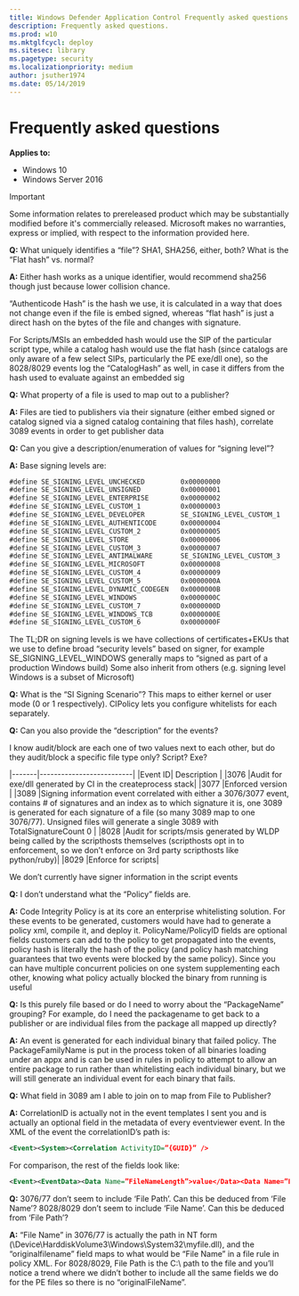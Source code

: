 ```yaml
---
title: Windows Defender Application Control Frequently asked questions (Windows 10)
description: Frequently asked questions.
ms.prod: w10
ms.mktglfcycl: deploy
ms.sitesec: library
ms.pagetype: security
ms.localizationpriority: medium
author: jsuther1974
ms.date: 05/14/2019
---
```


# Frequently asked questions 

**Applies to:**

-   Windows 10
-   Windows Server 2016

>[!IMPORTANT]
>Some information relates to prereleased product which may be substantially modified before it's commercially released. Microsoft makes no warranties, express or implied, with respect to the information provided here.


**Q:** What uniquely identifies a “file”? SHA1, SHA256, either, both? What is the “Flat hash” vs. normal?

**A:** Either hash works as a unique identifier, would recommend sha256 though just because lower collision chance.

“Authenticode Hash” is the hash we use, it is calculated in a way that does not change even if the file is embed signed, whereas “flat hash” is just a direct hash on the bytes of the file and changes with signature.

For Scripts/MSIs an embedded hash would use the SIP of the particular script type, while a catalog hash would use the flat hash (since catalogs are only aware of a few select SIPs, particularly the PE exe/dll one), so the 8028/8029 events log the “CatalogHash” as well, in case it differs from the hash used to evaluate against an embedded sig
 
**Q:** What property of a file is used to map out to a publisher?

**A:** Files are tied to publishers via their signature (either embed signed or catalog signed via a signed catalog containing that files hash), correlate 3089 events in order to get publisher data
 
**Q:** Can you give a description/enumeration of values for “signing level”?
 
**A:** Base signing levels are:

```xml
#define SE_SIGNING_LEVEL_UNCHECKED         0x00000000
#define SE_SIGNING_LEVEL_UNSIGNED          0x00000001
#define SE_SIGNING_LEVEL_ENTERPRISE        0x00000002
#define SE_SIGNING_LEVEL_CUSTOM_1          0x00000003
#define SE_SIGNING_LEVEL_DEVELOPER         SE_SIGNING_LEVEL_CUSTOM_1
#define SE_SIGNING_LEVEL_AUTHENTICODE      0x00000004
#define SE_SIGNING_LEVEL_CUSTOM_2          0x00000005
#define SE_SIGNING_LEVEL_STORE             0x00000006
#define SE_SIGNING_LEVEL_CUSTOM_3          0x00000007
#define SE_SIGNING_LEVEL_ANTIMALWARE       SE_SIGNING_LEVEL_CUSTOM_3
#define SE_SIGNING_LEVEL_MICROSOFT         0x00000008
#define SE_SIGNING_LEVEL_CUSTOM_4          0x00000009
#define SE_SIGNING_LEVEL_CUSTOM_5          0x0000000A
#define SE_SIGNING_LEVEL_DYNAMIC_CODEGEN   0x0000000B
#define SE_SIGNING_LEVEL_WINDOWS           0x0000000C
#define SE_SIGNING_LEVEL_CUSTOM_7          0x0000000D
#define SE_SIGNING_LEVEL_WINDOWS_TCB       0x0000000E
#define SE_SIGNING_LEVEL_CUSTOM_6          0x0000000F
```
 
The TL;DR on signing levels is we have collections of certificates+EKUs that we use to define broad “security levels” based on signer, for example SE_SIGNING_LEVEL_WINDOWS generally maps to “signed as part of a production Windows build)
Some also inherit from others (e.g. signing level Windows is a subset of Microsoft)
 
**Q:** What is the “SI Signing Scenario”?
This maps to either kernel or user mode (0 or 1 respectively). CIPolicy lets you configure whitelists for each separately.
 
**Q:** Can you also provide the “description” for the events? 

I know audit/block are each one of two values next to each other, but do they audit/block a specific file type only? Script? Exe?

|-------|--------------------------|
|Event ID| Description              |
|3076 |Audit for exe/dll generated by CI in the createprocess stack|
|3077 |Enforced version |
|3089 |Signing information event correlated with either a 3076/3077 event, contains # of signatures and an index as to which signature it is, one 3089 is generated for each signature of a file (so many 3089 map to one 3076/77).  Unsigned files will generate a single 3089 with TotalSignatureCount 0 |
|8028 |Audit for scripts/msis generated by WLDP being called by the scripthosts themselves (scripthosts opt in to enforcement, so we don’t enforce on 3rd party scripthosts like python/ruby)|
|8029 |Enforce for scripts|

We don’t currently have signer information in the script events
 
**Q:** I don’t understand what the “Policy” fields are.

**A:** Code Integrity Policy is at its core an enterprise whitelisting solution.  For these events to be generated, customers would have had to generate a policy xml, compile it, and deploy it.  PolicyName/PolicyID fields are optional fields customers can add to the policy to get propagated into the events, policy hash is literally the hash of the policy (and policy hash matching guarantees that two events were blocked by the same policy).  Since you can have multiple concurrent policies on one system supplementing each other, knowing what policy actually blocked the binary from running is useful
 
**Q:** Is this purely file based or do I need to worry about the “PackageName” grouping? For example, do I need the packagename to get back to a publisher or are individual files from the package all mapped up directly?

**A:** An event is generated for each individual binary that failed policy.  The PackageFamilyName is put in the process token of all binaries loading under an appx and is can be used in rules in policy to attempt to allow an entire package to run rather than whitelisting each individual binary, but we will still generate an individual event for each binary that fails.

 
**Q:** What field in 3089 am I able to join on to map from File to Publisher?

**A:** CorrelationID is actually not in the event templates I sent you and is actually an optional field in the metadata of every eventviewer event.  In the XML of the event the correlationID’s path is:

```xml
<Event><System><Correlation ActivityID=”{GUID}” />
```
For comparison, the rest of the fields look like:
```xml
<Event><EventData><Data Name=”FileNameLength”>value</Data><Data Name=”FileName”>value2</Data>…
```

 
**Q:** 3076/77 don’t seem to include ‘File Path’. Can this be deduced from ‘File Name’? 8028/8029 don’t seem to include ‘File Name’. Can this be deduced from ‘File Path’?

**A:** “File Name” in 3076/77 is actually the path in NT form (\Device\HarddiskVolume3\Windows\System32\myfile.dll), and the “originalfilename” field maps to what would be “File Name” in a file rule in policy XML.
For 8028/8029, File Path is the C:\ path to the file and you’ll notice a trend where we didn’t bother to include all the same fields we do for the PE files so there is no “originalFileName”.


